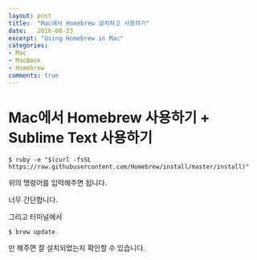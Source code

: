 ```yaml
---
layout: post
title:  "Mac에서 Homebrew 설치하고 사용하기"
date:   2016-08-23
excerpt: "Using Homebrew in Mac"
categories:
- Mac
- MacBook
- Homebrew
comments: true
---
```


# Mac에서 Homebrew 사용하기 + Sublime Text 사용하기

```shell
$ ruby -e "$(curl -fsSL https://raw.githubusercontent.com/Homebrew/install/master/install)"
```
위의 명령어를 입력해주면 됩니다.

너무 간단합니다.

그리고 터미널에서

```shell
$ brew update
```

만 해주면 잘 설치되었는지 확인할 수 있습니다.
